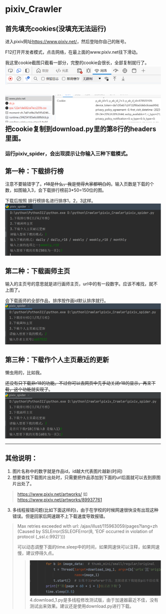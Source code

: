 # pixiv_Crawler

## 首先填充cookies(没填充无法运行)

进入pixiv网址<https://www.pixiv.net/>，然后登陆你自己的账号。

F12打开开发者模式，点击网络，在最上面的www.pixiv.net往下滑动。

我这里cookie截图只截看一部分，完整的cookie会很长，全部复制就行了。
![](src/img_5.png)

![](src/img_4.png)
把cookie复制到download.py里的第8行的headers里面。
---

### 运行pixiv_spider，会出现提示让你输入三种下载模式。

## 第一种：下载排行榜

注意不要输错字了。~~r18是什么，我是觉得大家都明白的~~。输入页数是下载的个数，如图输入3，会下载排行榜前3*50=150位的图。

下载后按照 排行榜排名进行排序1，2，3这样。
![](src/img.png)

## 第二种：下载画师主页

输入的主页号的意思就是进行画师主页，url中的有一段数字。应该不难找，就不上图了。

会下载画师的全部作品，排序按作画id默认排序就行。
![](src/img_1.png)

## 第三种：下载作个人主页最近的更新

懒虫用的，比如我。

~~还没有只下载非r18的功能。不过你可以去网页中先手动关闭r18的显示，再来下载，这个功能就实现了~~。
![](src/img_2.png)

---

## 其他说明：
1. 图片名称中的数字就是作品id，id越大代表图片越新(时间)
2. 想要查找下载图片出处时，只需要把作品添加到下面的url后面就可以去到原图片出处了。
>https://www.pixiv.net/artworks/ 如 https://www.pixiv.net/artworks/89937761
3. 多线程报错问题(比如下面这样的)，由于在学校的时候网速很快没有出现这种错误。但是回家后网速跟不上下载速度导致报错。
> Max retries exceeded with url: /ajax/illust/115963059/pages?lang=zh (Caused by SSLError(SSLEOFError(8, 'EOF occurred in violation of protocol (_ssl.c:992)')))
>
> 可以动态调整下面的time.sleep中的时间，如果网速快可以注释，如果网速慢，建议停得久点。
>>![](src/img_6.png)
4.download_1.py是多线程修改测试版，由于加速器最近不佳，没有测试出来效果。建议还是使用download.py进行下载。
